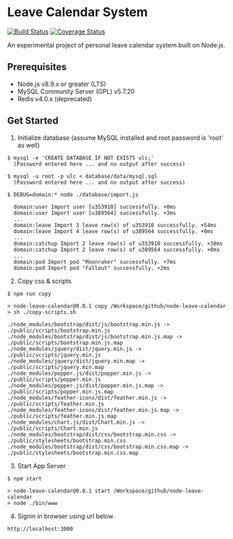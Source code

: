 # Leave Calendar System  
[![Build Status](https://travis-ci.org/brucezhu512/node-leave-calendar.svg?branch=master)](https://travis-ci.org/brucezhu512/node-leave-calendar) [![Coverage Status](https://coveralls.io/repos/github/brucezhu512/node-leave-calendar/badge.svg?branch=master)](https://coveralls.io/github/brucezhu512/node-leave-calendar?branch=master)

An experimental project of personal leave calendar system built on Node.js.

## Prerequisites
- Node.js v8.9.x or greater (LTS)
- MySQL Community Server (GPL) v5.7.20
- Redis v4.0.x (deprecated)


## Get Started
1. Initialize database (assume MySQL installed and root password is 'root' as well)
```
$ mysql -e 'CREATE DATABASE IF NOT EXISTS ulc;'
  (Password entered here ... and no output after success)

$ mysql -u root -p ulc < database/data/mysql.sql
  (Password entered here ... and no output after success)

$ DEBUG=domain:* node ./database/import.js

  domain:user Import user [u353910] successfully. +0ms
  domain:user Import user [u389564] successfully. +3ms
  ...
  domain:leave Import 3 leave row(s) of u353910 successfully. +54ms
  domain:leave Import 4 leave row(s) of u389564 successfully. +0ms
  ...
  domain:catchup Import 2 leave row(s) of u353910 successfully. +38ms
  domain:catchup Import 2 leave row(s) of u389564 successfully. +0ms
  ...
  domain:pod Import pod "Moonraker" successfully. +7ms
  domain:pod Import pod "Fallout" successfully. +2ms
```
2. Copy css & scripts
```
$ npm run copy

> node-leave-calendar@0.0.1 copy /Workspace/github/node-leave-calendar
> sh ./copy-scripts.sh

./node_modules/bootstrap/dist/js/bootstrap.min.js -> ./public/scripts/bootstrap.min.js
./node_modules/bootstrap/dist/js/bootstrap.min.js.map -> ./public/scripts/bootstrap.min.js.map
./node_modules/jquery/dist/jquery.min.js -> ./public/scripts/jquery.min.js
./node_modules/jquery/dist/jquery.min.map -> ./public/scripts/jquery.min.map
./node_modules/popper.js/dist/popper.min.js -> ./public/scripts/popper.min.js
./node_modules/popper.js/dist/popper.min.js.map -> ./public/scripts/popper.min.js.map
./node_modules/feather-icons/dist/feather.min.js -> ./public/scripts/feather.min.js
./node_modules/feather-icons/dist/feather.min.js.map -> ./public/scripts/feather.min.js.map
./node_modules/chart.js/dist/Chart.min.js -> ./public/scripts/Chart.min.js
./node_modules/bootstrap/dist/css/bootstrap.min.css -> ./public/stylesheets/bootstrap.min.css
./node_modules/bootstrap/dist/css/bootstrap.min.css.map -> ./public/stylesheets/bootstrap.min.css.map
```
3. Start App Server
```
$ npm start

> node-leave-calendar@0.0.1 start /Workspace/github/node-leave-calendar
> node ./bin/www
```
4. Signin in browser using url below
```
http://localhost:3000
```